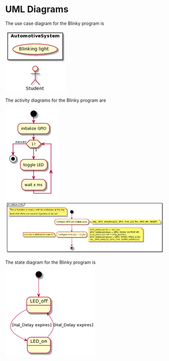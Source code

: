 # UML Diagrams

The use case diagram for the Blinky program is

![The use case diagram](UseCase.png)

The activity diagrams for the Blinky program are

![The main activity diagram](Activity.png)
![init GPIO activity diagram](initGPIO.png)

The state diagram for the Blinky program is

![The state diagram](StateDiagram.png)